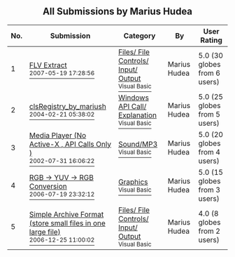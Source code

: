 ﻿<div align="center">

## All Submissions by  Marius Hudea

</div>

No.  | Submission | Category | By   | User Rating
---- | ---------- | -------- | ---- | -----------
1 | [FLV Extract<br /><sup>2007-05-19 17:28:56</sup>](https://github.com/Planet-Source-Code/marius-hudea-flv-extract__1-68658) | [Files/ File Controls/ Input/ Output<br /><sup>Visual Basic</sup>](../ByCategory/files-file-controls-input-output__1-3.md) |  Marius Hudea | 5.0 (30 globes from 6 users)
2 | [clsRegistry\_by\_mariush<br /><sup>2004-02-21 05:38:02</sup>](https://github.com/Planet-Source-Code/marius-hudea-clsregistry-by-mariush__1-51910) | [Windows API Call/ Explanation<br /><sup>Visual Basic</sup>](../ByCategory/windows-api-call-explanation__1-39.md) |  Marius Hudea | 5.0 (25 globes from 5 users)
3 | [Media Player \(No Active\-X , API Calls Only \)<br /><sup>2002-07-31 16:06:22</sup>](https://github.com/Planet-Source-Code/marius-hudea-media-player-no-active-x-api-calls-only__1-42704) | [Sound/MP3<br /><sup>Visual Basic</sup>](../ByCategory/sound-mp3__1-45.md) |  Marius Hudea | 5.0 (20 globes from 4 users)
4 | [RGB \-&gt; YUV \-&gt; RGB Conversion<br /><sup>2006-07-19 23:32:12</sup>](https://github.com/Planet-Source-Code/marius-hudea-rgb-gt-yuv-gt-rgb-conversion__1-66076) | [Graphics<br /><sup>Visual Basic</sup>](../ByCategory/graphics__1-46.md) |  Marius Hudea | 5.0 (15 globes from 3 users)
5 | [Simple Archive Format \(store small files in one large file\)<br /><sup>2006-12-25 11:00:02</sup>](https://github.com/Planet-Source-Code/marius-hudea-simple-archive-format-store-small-files-in-one-large-file__1-67462) | [Files/ File Controls/ Input/ Output<br /><sup>Visual Basic</sup>](../ByCategory/files-file-controls-input-output__1-3.md) |  Marius Hudea | 4.0 (8 globes from 2 users)
